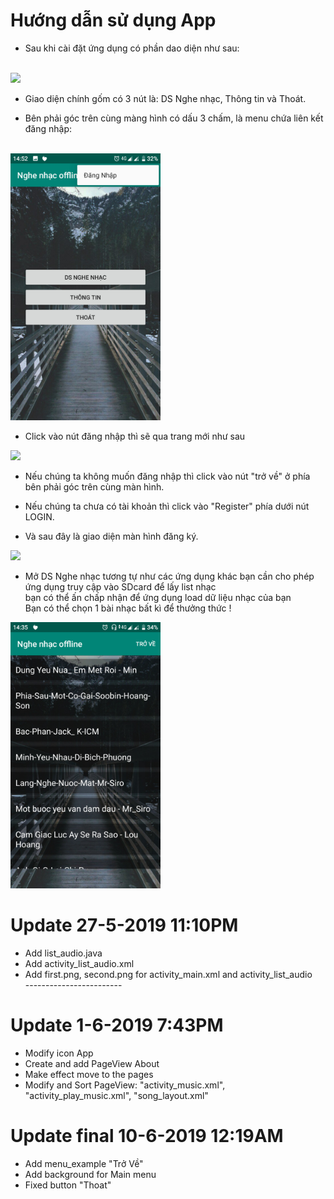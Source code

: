 # Hướng dẫn sử dụng App

* Sau khi cài đặt ứng dụng có phần dao diện như sau:<br/><br/>

<img src="https://www.upsieutoc.com/images/2019/06/10/main.jpg" width="240" height="auto"/><br/>

* Giao diện chính gốm có 3 nút là: DS Nghe nhạc, Thông tin và Thoát.<br/>

* Bên phải góc trên cùng màng hình có dấu 3 chấm, là menu chứa liên kết đăng nhập:<br/><br/>

<img src="image/giao-dien-menu.jpg" width="240" height="auto"/><br/>

* Click vào nút đăng nhập thì sẽ qua trang mới như sau

<img src="https://www.upsieutoc.com/images/2019/06/10/logi.jpg" width="240" height="auto" ><br/>

* Nếu chúng ta không muốn đăng nhập thì click vào nút "trở về" ở phía bên phải góc trên cùng màn hình.<br/>

* Nếu chúng ta chưa có tài khoản thì click vào "Register" phía dưới nút LOGIN.<br/>

* Và sau đây là giao diện màn hình đăng ký.<br/>

<img src="https://www.upsieutoc.com/images/2019/06/10/reg.jpg" width="240" height="auto"><br/>

* Mở DS Nghe nhạc tương tự như các ứng dụng khác bạn cần cho phép ứng dụng truy cập vào SDcard để lấy list nhạc<br/>
bạn có thể ấn chấp nhận để ứng dụng load dữ liệu nhạc của bạn<br/>
Bạn có thể chọn 1 bài nhạc bất kì để thưởng thức !<br/>
<img src="image/giao-dien-bai-hat.jpg" width="240" height="auto"/>

# Update 27-5-2019 11:10PM <br/>
* Add list_audio.java <br/>
* Add activity_list_audio.xml <br/>
* Add first.png, second.png for activity_main.xml and activity_list_audio <br/>
------------------------<br/>
# Update 1-6-2019 7:43PM <br/>
* Modify icon App <br/>
* Create and add PageView About <br/>
* Make effect move to the pages <br/>
* Modify and Sort PageView: "activity_music.xml", "activity_play_music.xml", "song_layout.xml" <br/>
# Update final 10-6-2019 12:19AM <br/>
* Add menu_example "Trở Về"
* Add background for Main menu
* Fixed button "Thoat"
